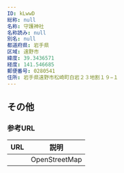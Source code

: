 ```yaml
---
ID: kLwwD
総称: null
名称: 守護神社
名称読み: null
別名: null
都道府県: 岩手県
区域: 遠野市
緯度: 39.3436571
経度: 141.546685
郵便番号: 0280541
住所: 岩手県遠野市松崎町白岩２３地割１９−１
---
```


## その他

### 参考URL

| URL | 説明          |
| --- | ------------- |
|     | OpenStreetMap |
